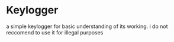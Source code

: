 # Keylogger
a simple keylogger for basic understanding of its working. i do not reccomend to use it for illegal purposes
